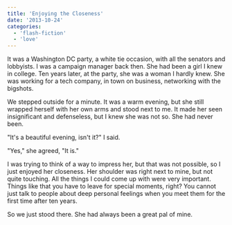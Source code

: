 ```yaml
---
title: 'Enjoying the Closeness'
date: '2013-10-24'
categories:
  - 'flash-fiction'
  - 'love'
---
```


It was a Washington DC party, a white tie occasion, with all the senators and
lobbyists. I was a campaign manager back then. She had been a girl I knew in
college. Ten years later, at the party, she was a woman I hardly knew. She was
working for a tech company, in town on business, networking with the bigshots.

<!-- truncate -->

We stepped outside for a minute. It was a warm evening, but she still wrapped
herself with her own arms and stood next to me. It made her seen insignificant
and defenseless, but I knew she was not so. She had never been.

"It's a beautiful evening, isn't it?" I said.

"Yes," she agreed, "It is."

I was trying to think of a way to impress her, but that was not possible, so I
just enjoyed her closeness. Her shoulder was right next to mine, but not quite
touching. All the things I could come up with were very important. Things like
that you have to leave for special moments, right? You cannot just talk to
people about deep personal feelings when you meet them for the first time after
ten years.

So we just stood there. She had always been a great pal of mine.
